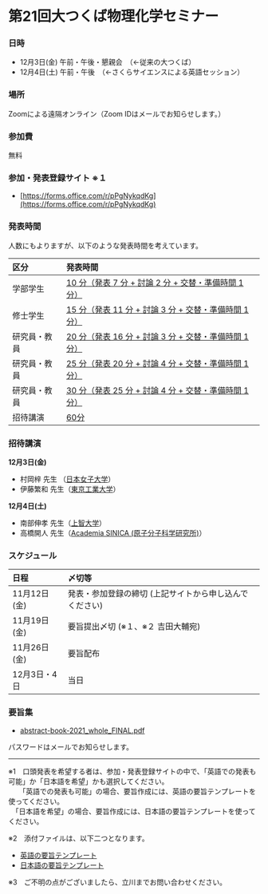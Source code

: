 # 第21回大つくば物理化学セミナー

### 日時

- 12月3日(金) 午前・午後・懇親会　（←従来の大つくば）
- 12月4日(土) 午前・午後　（←さくらサイエンスによる英語セッション）
   
### 場所

Zoomによる遠隔オンライン（Zoom IDはメールでお知らせします。）

### 参加費

無料

### 参加・発表登録サイト ※１

- [https://forms.office.com/r/pPgNykqdKg](https://forms.office.com/r/pPgNykqdKg)

### 発表時間

人数にもよりますが、以下のような発表時間を考えています。

|区分|発表時間|
|:---|:---|
|学部学生|[10 分（発表 7 分 + 討論 2 分 + 交替・準備時間 1 分）](http://maruta.github.io/timekeeper/#t1=07:00&t2=09:00&t3=10:00&m=%E7%99%BA%E8%A1%A8%207%20%E5%88%86%20%2B%20%E8%A8%8E%E8%AB%96%202%20%E5%88%86%20%2B%20%E4%BA%A4%E6%9B%BF%201%20%E5%88%86)|
|修士学生|[15 分（発表 11 分 + 討論 3 分 + 交替・準備時間 1 分）](http://maruta.github.io/timekeeper/#t1=11:00&t2=14:00&t3=15:00&m=%E7%99%BA%E8%A1%A8%2011%20%E5%88%86%20%2B%20%E8%A8%8E%E8%AB%96%203%20%E5%88%86%20%2B%20%E4%BA%A4%E6%9B%BF%201%20%E5%88%86)|
|研究員・教員|[20 分（発表 16 分 + 討論 3 分 + 交替・準備時間 1 分）](http://maruta.github.io/timekeeper/#t1=16:00&t2=19:00&t3=20:00&m=%E7%99%BA%E8%A1%A8%2016%20%E5%88%86%20%2B%20%E8%A8%8E%E8%AB%96%203%20%E5%88%86%20%2B%20%E4%BA%A4%E6%9B%BF%201%20%E5%88%86)|
|研究員・教員|[25 分（発表 20 分 + 討論 4 分 + 交替・準備時間 1 分）](http://maruta.github.io/timekeeper/#t1=20:00&t2=24:00&t3=25:00&m=%E7%99%BA%E8%A1%A8%2020%20%E5%88%86%20%2B%20%E8%A8%8E%E8%AB%96%204%20%E5%88%86%20%2B%20%E4%BA%A4%E6%9B%BF%201%20%E5%88%86)|
|研究員・教員|[30 分（発表 25 分 + 討論 4 分 + 交替・準備時間 1 分）](http://maruta.github.io/timekeeper/#t1=25:00&t2=29:00&t3=30:00&m=%E7%99%BA%E8%A1%A8%2020%20%E5%88%86%20%2B%20%E8%A8%8E%E8%AB%96%204%20%E5%88%86%20%2B%20%E4%BA%A4%E6%9B%BF%201%20%E5%88%86)|
|招待講演|[60分](http://maruta.github.io/timekeeper/#t1=30:00&t2=45:00&t3=60:00&m=%3Cdiv%3E%F0%9F%9B%8E30min%3C%2Fdiv%3E%3Cdiv%3E%F0%9F%9B%8E%F0%9F%9B%8E45min%3C%2Fdiv%3E%3Cdiv%3E%F0%9F%9B%8E%F0%9F%9B%8E%F0%9F%9B%8E60min%3C%2Fdiv%3E)|

### 招待講演

__12月3日(金)__
- 村岡梓 先生 （[日本女子大学](http://mcm-www.jwu.ac.jp/~muraoka/)）
- 伊藤繁和 先生（[東京工業大学](http://www.sito-cap.mac.titech.ac.jp/)）

__12月4日(土)__
- 南部伸孝 先生（[上智大学](http://pweb.cc.sophia.ac.jp/nanbu_lab)）
- 高橋開人 先生（[Academia SINICA (原子分子科学研究所)](https://labs.iams.sinica.edu.tw/project/kaito)）

### スケジュール

|日程|〆切等|
|:---|:---|
|11月12日(金)|発表・参加登録の締切 (上記サイトから申し込んでください)|
|11月19日(金)|要旨提出〆切 (※１、※２ 吉田大輔宛)|
|11月26日(金)|要旨配布|
|12月3日・4日|当日|

### 要旨集

- [abstract-book-2021_whole_FINAL.pdf](https://github.com/ycuqpc/daitsukuba2021/files/7632472/abstract-book-2021_whole_FINAL.pdf)

パスワードはメールでお知らせします。

---

※1　口頭発表を希望する者は、参加・発表登録サイトの中で、「英語での発表も可能」か「日本語を希望」かも選択してください。<br>
　　「英語での発表も可能」の場合、要旨作成には、英語の要旨テンプレートを使ってください。<br>
  　「日本語を希望」の場合、要旨作成には、日本語の要旨テンプレートを使ってください。
   
※2　添付ファイルは、以下二つとなります。
- [英語の要旨テンプレート](https://github.com/ycuqpc/daitsukuba2021/files/7520386/abstract_template_2021en.docx)
- [日本語の要旨テンプレート](https://github.com/ycuqpc/daitsukuba2021/files/7520387/abstract_template_2021jp.docx)

 
※3　ご不明の点がございましたら、立川までお問い合わせください。
